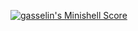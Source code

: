 [![gasselin's Minishell Score](https://badge42.herokuapp.com/api/project/gasselin/minishell)](https://github.com/JaeSeoKim/badge42)
